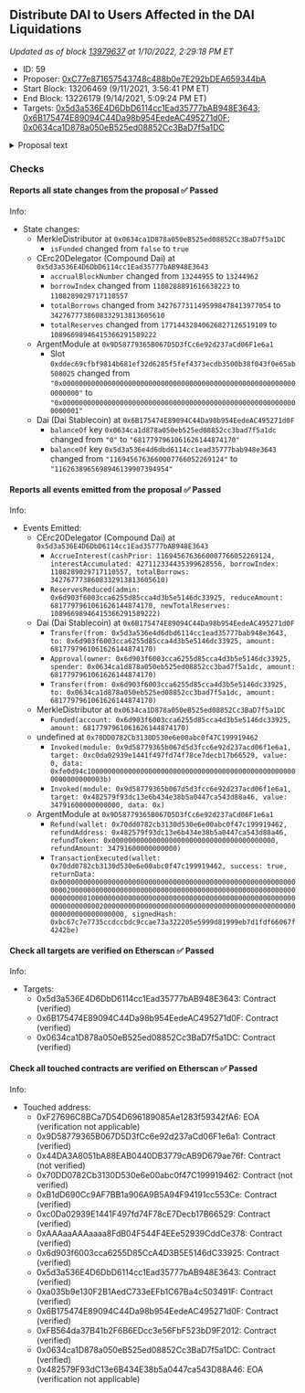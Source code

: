 ## Distribute DAI to Users Affected in the DAI Liquidations

_Updated as of block [13979637](https://etherscan.io/block/13979637) at 1/10/2022, 2:29:18 PM ET_

- ID: 59
- Proposer: [0xC77e871657543748c488b0e7E292bDEA659344bA](https://etherscan.io/address/0xC77e871657543748c488b0e7E292bDEA659344bA)
- Start Block: 13206469 (9/11/2021, 3:56:41 PM ET)
- End Block: 13226179 (9/14/2021, 5:09:24 PM ET)
- Targets: [0x5d3a536E4D6DbD6114cc1Ead35777bAB948E3643](https://etherscan.io/address/0x5d3a536E4D6DbD6114cc1Ead35777bAB948E3643#code); [0x6B175474E89094C44Da98b954EedeAC495271d0F](https://etherscan.io/address/0x6B175474E89094C44Da98b954EedeAC495271d0F#code); [0x0634ca1D878a050eB525ed08852Cc3BaD7f5a1DC](https://etherscan.io/address/0x0634ca1D878a050eB525ed08852Cc3BaD7f5a1DC#code)

<details>
  <summary>Proposal text</summary>

> # Distribute DAI to Users Affected in the DAI Liquidations
> **Background**  
> This proposal seeks to compensate users affected by the [unexpected increase](https://www.comp.xyz/t/dai-liquidation-event/642) in the DAI price to $1.30 on Coinbase Pro on November 26th, 2020. A total of 85,222,475 DAI was repaid on 11/26/20. Applying the 8% liquidation penalty, this proposal would pay out a total of 6,817,798 DAI from the 16.4 million DAI in the market [reserve](https://compound.finance/markets/DAI).
> 
> Thank you to the Compound community and investors for the weeks of feedback, iteration and discussions that have helped craft this proposal.
> 
> **Code Mechanics**  
> This proposal utilizes a slightly modified version of the  [merkle distributor](https://github.com/arr00/compound-compensation-proposal)  used for the airdrop of Uniswap’s UNI token. The merkle tree contains the [addresses of those affected](https://github.com/arr00/compound-compensation-proposal/blob/master/scripts/generateAddressBalances.js) by the liquidation event, and was reconciled and analyzed against on-chain data from around the time of the liquidation event (block bounds 11332733 to 11335286).
> 
> A relayer will claim the merkle drop for each wallet according to the distributor and distribute the DAI to user’s wallets. Users do not need to interact with any contract to claim this DAI.
> 
> [@arr00](https://www.comp.xyz/u/arr00)/[arr00](https://github.com/arr00/)  is the core contributor to the code.
> 
> **Next steps:**  If you support this proposal, you can delegate COMP to this autonomous proposal.
> 
> To view the full forum post, [see here](https://www.comp.xyz/t/proposal-distribute-dai-to-users-affected-by-dai-liquidations/2110).
> 
</details>

### Checks
#### Reports all state changes from the proposal ✅ Passed
  




Info:
- State changes:
    - MerkleDistributor at `0x0634ca1D878a050eB525ed08852Cc3BaD7f5a1DC`
        - `isFunded` changed from `false` to `true`
    - CErc20Delegator (Compound Dai) at `0x5d3a536E4D6DbD6114cc1Ead35777bAB948E3643`
        - `accrualBlockNumber` changed from `13244955` to `13244962`
        - `borrowIndex` changed from `1108288891616638223` to `1108289029717110557`
        - `totalBorrows` changed from `3427677311495998478413977054` to `3427677738608332913813605610`
        - `totalReserves` changed from `17714432840626827126519109` to `10896698946415366291589222`
    - ArgentModule at `0x9D58779365B067D5D3fCc6e92d237aCd06F1e6a1`
        - Slot `0xddec69cfbf9814b681ef32d6285f5fef4373ecdb3500b38f043f0e65ab508025` changed from `"0x0000000000000000000000000000000000000000000000000000000000000000"` to `"0x0000000000000000000000000000000000000000000000000000000000000001"`
    - Dai (Dai Stablecoin) at `0x6B175474E89094C44Da98b954EedeAC495271d0F`
        - `balanceOf` key `0x0634ca1d878a050eb525ed08852cc3bad7f5a1dc` changed from `"0"` to `"6817797961061626144874170"`
        - `balanceOf` key `0x5d3a536e4d6dbd6114cc1ead35777bab948e3643` changed from `"1169456763660007766052269124"` to `"1162638965698946139907394954"`

#### Reports all events emitted from the proposal ✅ Passed
  




Info:
- Events Emitted:
    - CErc20Delegator (Compound Dai) at `0x5d3a536E4D6DbD6114cc1Ead35777bAB948E3643`
        - `AccrueInterest(cashPrior: 1169456763660007766052269124, interestAccumulated: 427112334435399628556, borrowIndex: 1108289029717110557, totalBorrows: 3427677738608332913813605610)`
        - `ReservesReduced(admin: 0x6d903f6003cca6255d85cca4d3b5e5146dc33925, reduceAmount: 6817797961061626144874170, newTotalReserves: 10896698946415366291589222)`
    - Dai (Dai Stablecoin) at `0x6B175474E89094C44Da98b954EedeAC495271d0F`
        - `Transfer(from: 0x5d3a536e4d6dbd6114cc1ead35777bab948e3643, to: 0x6d903f6003cca6255d85cca4d3b5e5146dc33925, amount: 6817797961061626144874170)`
        - `Approval(owner: 0x6d903f6003cca6255d85cca4d3b5e5146dc33925, spender: 0x0634ca1d878a050eb525ed08852cc3bad7f5a1dc, amount: 6817797961061626144874170)`
        - `Transfer(from: 0x6d903f6003cca6255d85cca4d3b5e5146dc33925, to: 0x0634ca1d878a050eb525ed08852cc3bad7f5a1dc, amount: 6817797961061626144874170)`
    - MerkleDistributor at `0x0634ca1D878a050eB525ed08852Cc3BaD7f5a1DC`
        - `Funded(account: 0x6d903f6003cca6255d85cca4d3b5e5146dc33925, amount: 6817797961061626144874170)`
    - undefined at `0x70DD0782Cb3130D530e6e00abc0f47C199919462`
        - `Invoked(module: 0x9d58779365b067d5d3fcc6e92d237acd06f1e6a1, target: 0xc0da02939e1441f497fd74f78ce7decb17b66529, value: 0, data: 0xfe0d94c1000000000000000000000000000000000000000000000000000000000000003b)`
        - `Invoked(module: 0x9d58779365b067d5d3fcc6e92d237acd06f1e6a1, target: 0x482579f93dc13e6b434e38b5a0447ca543d88a46, value: 34791600000000000, data: 0x)`
    - ArgentModule at `0x9D58779365B067D5D3fCc6e92d237aCd06F1e6a1`
        - `Refund(wallet: 0x70dd0782cb3130d530e6e00abc0f47c199919462, refundAddress: 0x482579f93dc13e6b434e38b5a0447ca543d88a46, refundToken: 0x0000000000000000000000000000000000000000, refundAmount: 34791600000000000)`
        - `TransactionExecuted(wallet: 0x70dd0782cb3130d530e6e00abc0f47c199919462, success: true, returnData: 0x0000000000000000000000000000000000000000000000000000000000000020000000000000000000000000000000000000000000000000000000000000000100000000000000000000000000000000000000000000000000000000000000200000000000000000000000000000000000000000000000000000000000000000, signedHash: 0xbc67c7e7735ccdccbdc9ccae73a322205e5999d81999eb7d1fdf66067f4242be)`

#### Check all targets are verified on Etherscan ✅ Passed
  




Info:
- Targets:
    - 0x5d3a536E4D6DbD6114cc1Ead35777bAB948E3643: Contract (verified)
    - 0x6B175474E89094C44Da98b954EedeAC495271d0F: Contract (verified)
    - 0x0634ca1D878a050eB525ed08852Cc3BaD7f5a1DC: Contract (verified)

#### Check all touched contracts are verified on Etherscan ✅ Passed
  




Info:
- Touched address:
    - 0xF27696C8BCa7D54D696189085Ae1283f59342fA6: EOA (verification not applicable)
    - 0x9D58779365B067D5D3fCc6e92d237aCd06F1e6a1: Contract (verified)
    - 0x44DA3A8051bA88EAB0440DB3779cAB9D679ae76f: Contract (not verified)
    - 0x70DD0782Cb3130D530e6e00abc0f47C199919462: Contract (not verified)
    - 0xB1dD690Cc9AF7BB1a906A9B5A94F94191cc553Ce: Contract (verified)
    - 0xc0Da02939E1441F497fd74F78cE7Decb17B66529: Contract (verified)
    - 0xAAAaaAAAaaaa8FdB04F544F4EEe52939CddCe378: Contract (verified)
    - 0x6d903f6003cca6255D85CcA4D3B5E5146dC33925: Contract (verified)
    - 0x5d3a536E4D6DbD6114cc1Ead35777bAB948E3643: Contract (verified)
    - 0xa035b9e130F2B1AedC733eEFb1C67Ba4c503491F: Contract (verified)
    - 0x6B175474E89094C44Da98b954EedeAC495271d0F: Contract (verified)
    - 0xFB564da37B41b2F6B6EDcc3e56FbF523bD9F2012: Contract (verified)
    - 0x0634ca1D878a050eB525ed08852Cc3BaD7f5a1DC: Contract (verified)
    - 0x482579F93dC13e6B434E38b5a0447ca543D88A46: EOA (verification not applicable)
